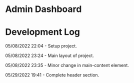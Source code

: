 # Admin Dashboard

# Development Log

05/08/2022 22:04 - Setup project.

05/08/2022 23:24 - Main layout of project.

05/08/2022 23:35 - Minor change in main-content element.

05/29/2022 19:41 - Complete header section.